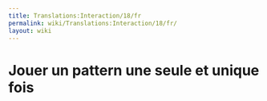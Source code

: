```yaml
---
title: Translations:Interaction/18/fr
permalink: wiki/Translations:Interaction/18/fr/
layout: wiki
---
```


# Jouer un pattern une seule et unique fois
